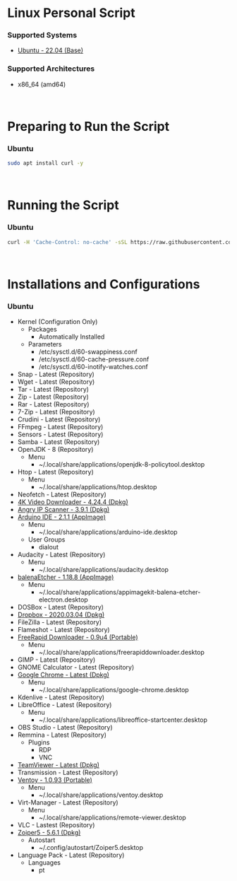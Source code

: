 # Linux Personal Script

### Supported Systems
- [Ubuntu - 22.04 (Base)](https://ubuntu.com/download)

### Supported Architectures
- x86_64 (amd64)

<br/>

# Preparing to Run the Script

### Ubuntu
```bash
sudo apt install curl -y
```

<br/>

# Running the Script

### Ubuntu
```bash
curl -H 'Cache-Control: no-cache' -sSL https://raw.githubusercontent.com/daniloancilotto/linux-personal-script/master/ubuntu.sh | bash
```

<br/>

# Installations and Configurations

### Ubuntu
- Kernel (Configuration Only)
  - Packages
    - Automatically Installed
  - Parameters
    - /etc/sysctl.d/60-swappiness.conf
    - /etc/sysctl.d/60-cache-pressure.conf
    - /etc/sysctl.d/60-inotify-watches.conf
- Snap - Latest (Repository)
- Wget - Latest (Repository)
- Tar - Latest (Repository)
- Zip - Latest (Repository)
- Rar - Latest (Repository)
- 7-Zip - Latest (Repository)
- Crudini - Latest (Repository)
- FFmpeg - Latest (Repository)
- Sensors - Latest (Repository)
- Samba - Latest (Repository)
- OpenJDK - 8 (Repository)
  - Menu
    - ~/.local/share/applications/openjdk-8-policytool.desktop
- Htop - Latest (Repository)
  - Menu
    - ~/.local/share/applications/htop.desktop
- Neofetch - Latest (Repository)
- [4K Video Downloader - 4.24.4 (Dpkg)](https://www.4kdownload.com/downloads)
- [Angry IP Scanner - 3.9.1 (Dpkg)](https://angryip.org/download/)
- [Arduino IDE - 2.1.1 (AppImage)](https://www.arduino.cc/en/software)
  - Menu
    - ~/.local/share/applications/arduino-ide.desktop
  - User Groups
    - dialout
- Audacity - Latest (Repository)
  - Menu
    - ~/.local/share/applications/audacity.desktop
- [balenaEtcher - 1.18.8 (AppImage)](https://www.balena.io/etcher/)
  - Menu
    - ~/.local/share/applications/appimagekit-balena-etcher-electron.desktop
- DOSBox - Latest (Repository)
- [Dropbox - 2020.03.04 (Dpkg)](https://www.dropbox.com/install)
- FileZilla - Latest (Repository)
- Flameshot - Latest (Repository)
- [FreeRapid Downloader - 0.9u4 (Portable)](http://wordrider.net/freerapid/download.htm)
  - Menu
    - ~/.local/share/applications/freerapiddownloader.desktop
- GIMP - Latest (Repository)
- GNOME Calculator - Latest (Repository)
- [Google Chrome - Latest (Dpkg)](https://www.google.com/chrome/)
  - Menu
    - ~/.local/share/applications/google-chrome.desktop
- Kdenlive - Latest (Repository)
- LibreOffice - Latest (Repository)
  - Menu
    - ~/.local/share/applications/libreoffice-startcenter.desktop
- OBS Studio - Latest (Repository)
- Remmina - Latest (Repository)
  - Plugins
    - RDP
    - VNC
- [TeamViewer - Latest (Dpkg)](https://www.teamviewer.com/en-us/download/linux/)
- Transmission - Latest (Repository)
- [Ventoy - 1.0.93 (Portable)](https://www.ventoy.net/en/download.html)
  - Menu
    - ~/.local/share/applications/ventoy.desktop
- Virt-Manager - Latest (Repository)
  - Menu
    - ~/.local/share/applications/remote-viewer.desktop
- VLC - Lastest (Repository)
- [Zoiper5 - 5.6.1 (Dpkg)](https://www.zoiper.com/en/voip-softphone/download/current)
  - Autostart
    - ~/.config/autostart/Zoiper5.desktop
- Language Pack - Latest (Repository)
  - Languages
    - pt